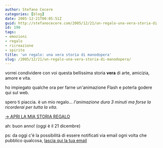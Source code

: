 ```yaml
---
author: Stefano Cecere
categories: [blog]
date: 2005-12-21T00:05:51Z
guid: http://stefanocecere.com/2005/12/21/un-regalo-una-vera-storia-di-manodopera/
id: 190
tags:
- emozioni
- regalo
- ricreazione
- spirito
title: 'un regalo: una vera storia di manodopera'
slug: /2005/12/21/un-regalo-una-vera-storia-di-manodopera/
---
```


<a href="http://stefanocecere.com/wp-content/mani.html" target="_blank"><img src='/wp-content/manine.jpg' alt='' align='left' /></a>vorrei condividere con voi questa bellissima storia **vera** di arte, amicizia, amore e vita.

ho impiegato qualche ora per farne un'animazione Flash e poterla godere qui sul web.

spero ti piaccia. è un mio regalo… _l'animazione dura 3 minuti ma forse la ricorderai per tutta la vita_.

 <a href="http://stefanocecere.com/wp-content/mani.html" target="_blank">-> APRI LA MIA STORIA REGALO</a>

ah: buon anno! (oggi è il 21 dicembre)

ps: da oggi c'è la possibilità di essere notificati via email ogni volta che pubblico qualcosa, [lascia qui la tua email](http://stefanocecere.com/subscribe.php)